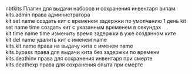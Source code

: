 nbtkits Плагин для выдачи наборов и сохранения инвентаря випам.                                                      
 kits.admin права администратора                                                                                     
 kit set name создать кит с временем задержки по умолчанию 1 день 
 kit set name time создать кит с указанным временем в секундах                                                       
 kit time name time изменить время задержки в уже созданном ките                                                     
 kit del name удалить кит с именем name                                                                              
 kits.kit.name права на выдачу кита с именем name                                                                    
 kits.bypass права для выдачи кита без задержки по времени                                                           
 kits.deathinv права для сохранения инвентаря при смерте                                                             
 kits.deathexp права для сохранения опыта при смерте                                                                 
